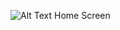 ![Alt Text](https://github.com/Niel07-cyber/React-Toyota-Website/blob/main/Screenshot%202024-11-28%20150257.png)
Home Screen
